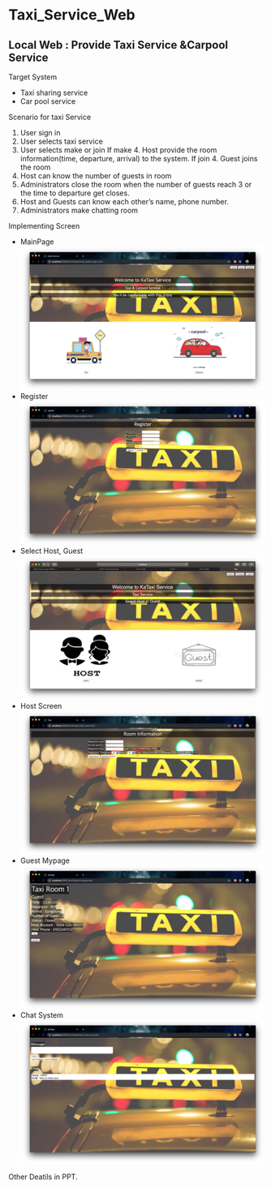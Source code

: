 # Taxi_Service_Web

## Local Web : Provide Taxi Service &Carpool Service

Target System
 - Taxi sharing service
 - Car pool service
 
Scenario for taxi Service

1. User sign in
2. User selects taxi service
3. User selects make or join
If make 4. Host provide the room information(time, departure, arrival) to the system.
If join 4. Guest joins the room
5. Host can know the number of guests in room
6. Administrators close the room when the number of guests reach 3 or the time to departure get closes.
7. Host and Guests can know each other’s name, phone number.
8. Administrators make chatting room

Implementing Screen
 - MainPage
![image1](./image/image1.png)
 - Register
![image2](./image/image2.png)
 - Select Host, Guest
![image3](./image/image3.png)
 - Host Screen
![image4](./image/image4.png)
 - Guest Mypage
![image5](./image/image5.png)
 - Chat System
![image6](./image/image6.png)

Other Deatils in PPT. 
